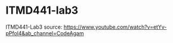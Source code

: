 # ITMD441-lab3
ITMD441-Lab3
source: https://www.youtube.com/watch?v=etYv-pPfol4&ab_channel=CodeAgam

